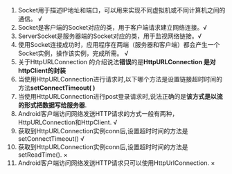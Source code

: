 1. Socket用于描述IP地址和端口，可以用来实现不同虚拟机或不同计算机之间的通信。	√
2. Socket是客户端的Socket对应的类，用于客户端请求建立网络连接。√
3. ServerSocket是服务器端的Socket对应的类，用于监视网络链接。√
4. 使用Socket连接成功时，应用程序在两端（服务器和客户端）都会产生一个Socket实例，操作该实例，完成所需。 √
5. 关于HttpURLConnection 的介绍说法**错误**的是**HttpURLConnection 是对httpClient的封装**	
6. 当使用HttpURLConnection进行请求时,以下哪个方法是设置链接超时时间的方法**setConnectTimeout( )**
7. 当使用HttpURLConnection进行post登录请求时,说法正确的是**该方式是以流的形式把数据写给服务器**.
8. Android客户端访问网络发送HTTP请求的方式一般有两种，HttpURLConnection和HttpClient.	√
9. 获取到HttpURLConnection实例conn后,设置超时时间的方法是setConnectTimeout()	√
10. 获取到HttpURLConnection实例conn后,设置超时时间的方法是setReadTime().	×
11. Android客户端访问网络发送HTTP请求只可以使用HttpUrlConnection.	×